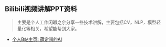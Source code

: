 ## Bilibili视频讲解PPT资料
> 主要是个人工作闲暇之余分享一些技术讲解，主要包括CV，NLP，模型轻量化等相关，希望能帮到大家。

- [个人B站主页: 薛定谔的AI](https://space.bilibili.com/237133596/video)
